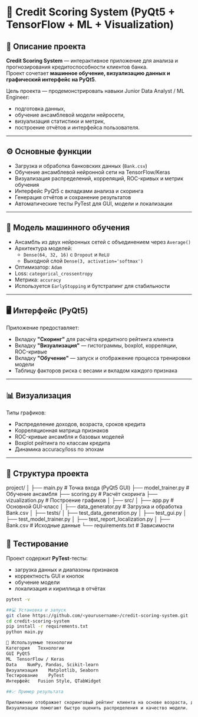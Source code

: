 # 🏦 Credit Scoring System (PyQt5 + TensorFlow + ML + Visualization)

## 📘 Описание проекта
**Credit Scoring System** — интерактивное приложение для анализа и прогнозирования кредитоспособности клиентов банка.  
Проект сочетает **машинное обучение, визуализацию данных и графический интерфейс на PyQt5**.

Цель проекта — продемонстрировать навыки Junior Data Analyst / ML Engineer:
- подготовка данных,
- обучение ансамблевой модели нейросети,
- визуализация статистики и метрик,
- построение отчётов и интерфейса пользователя.

---

## ⚙️ Основные функции
- Загрузка и обработка банковских данных (`Bank.csv`)  
- Обучение ансамблевой нейронной сети на TensorFlow/Keras  
- Визуализация распределений, корреляций, ROC-кривых и метрик обучения  
- Интерфейс PyQt5 с вкладками анализа и скоринга  
- Генерация отчётов и сохранение результатов  
- Автоматические тесты PyTest для GUI, модели и локализации  

---

## 🧠 Модель машинного обучения
- Ансамбль из двух нейронных сетей с объединением через `Average()`
- Архитектура моделей:
  - `Dense(64, 32, 16)` с `Dropout` и `ReLU`
  - Выходной слой `Dense(3, activation='softmax')`
- Оптимизатор: `Adam`
- Loss: `categorical_crossentropy`
- Метрика: `accuracy`
- Используется `EarlyStopping` и бутстрапинг для стабильности

---

## 🖥️ Интерфейс (PyQt5)
Приложение предоставляет:
- Вкладку **"Скоринг"** для расчёта кредитного рейтинга клиента  
- Вкладку **"Визуализация"** — гистограммы, boxplot, корреляции, ROC-кривые  
- Вкладку **"Обучение"** — запуск и отображение процесса тренировки модели  
- Таблицу факторов риска с весами и вкладом каждого признака

---

## 📊 Визуализация
Типы графиков:
- Распределение доходов, возраста, сроков кредита  
- Корреляционная матрица признаков  
- ROC-кривые ансамбля и базовых моделей  
- Boxplot рейтинга по классам кредита  
- Динамика accuracy/loss по эпохам  

---

## 🧩 Структура проекта
project/
│
├── main.py # Точка входа (PyQt5 GUI)
├── model_trainer.py # Обучение ансамбля
├── scoring.py # Расчёт скоринга
├── vizualization.py # Построение графиков
│
├── src/
│ ├── app.py # Основной GUI-класс
│ ├── data_generator.py # Загрузка и обработка Bank.csv
│
├── tests/
│ ├── test_data_generation.py
│ ├── test_gui.py
│ ├── test_model_trainer.py
│ ├── test_report_localization.py
│
├── Bank.csv # Исходные данные
└── requirements.txt # Зависимости

## 🧪 Тестирование
Проект содержит **PyTest**-тесты:
- загрузка данных и диапазоны признаков  
- корректность GUI и кнопок  
- обучение модели  
- локализация и кириллица в отчётах

```bash
pytest -v

##💻 Установка и запуск
git clone https://github.com/<yourusername>/credit-scoring-system.git
cd credit-scoring-system
pip install -r requirements.txt
python main.py

🧰 Используемые технологии
Категория	Технологии
GUI	PyQt5
ML	TensorFlow / Keras
Data	NumPy, Pandas, Scikit-learn
Визуализация	Matplotlib, Seaborn
Тестирование	PyTest
Интерфейс	Fusion Style, QTabWidget

##📈 Пример результата

Приложение отображает скоринговый рейтинг клиента на основе возраста, дохода, кредитной истории и других факторов.
Визуализации помогают быстро оценить распределения и качество модели.
